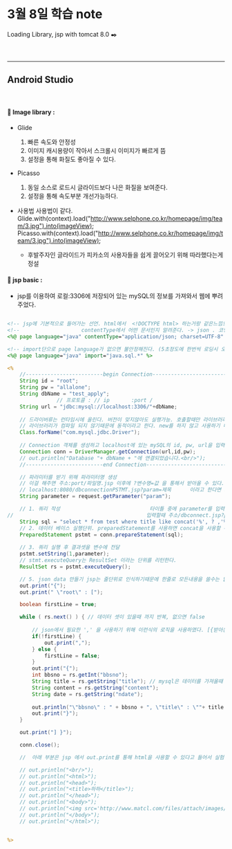 3월 8일 학습 note
===================


Loading Library, jsp with tomcat 8.0 :black_nib:  <br/><br/><br/>


----------


Android Studio
-------------
<br/>

#### :bookmark_tabs:  Image library :

* Glide
	1. 빠른 속도와 안정성
	2. 이미지 캐시용량이 작아서 스크롤시 이미지가 빠르게 뜸
	3. 설정을 통해 화질도 좋아질 수 있다.

* Picasso
	1. 동일 소스로 로드시 글라이드보다 나은 화질을 보여준다.
	2. 설정을 통해 속도부분 개선가능하다.

* 사용법 
	사용법이 같다. 
	Glide.with(context).load("http://www.selphone.co.kr/homepage/img/team/3.jpg").into(imageView); 
	Picasso.with(context).load("http://www.selphone.co.kr/homepage/img/team/3.jpg").into(imageView); 

	- 후발주자인 글라이드가 피카소의 사용자들을 쉽게 끌어오기 위해 따라했다는게 정설 


#### :bookmark_tabs:  jsp basic :

* jsp를 이용하여 로컬:3306에 저장되어 있는 mySQL의 정보를 가져와서 웹에 뿌려주었다.

```jsp

<!-- jsp에 기본적으로 들어가는 선언. html에서  <!DOCTYPE html> 하는거랑 같은느낌으로 보면 된다.   -->
<!-- 					contentType에서 어떤 문서인지 알려준다. -> json . 코딩은 UTF-8 -->
<%@ page language="java" contentType="application/json; charset=UTF-8" pageEncoding="UTF-8"%>

<!-- import단으로 page language가 없으면 불안정해진다. (5초정도에 한번씩 로딩시 오류) -->
<%@ page language="java" import="java.sql.*" %>

<%
	//-------------------------begin Connection----------------------------------
	String id = "root";
	String pw = "allalone";
	String dbName = "test_apply";
				// 프로토콜 : // ip       :port / 
	String url = "jdbc:mysql://localhost:3306/"+dbName;
	
	// 드라이버류는 런타임시에 올린다. 버전이 맞지않아도 실행가능. 호출할때만 라이브러리가 실행된다. ; 
	// 라이브러리가 컴파일 되지 않기때문에 동적이라고 한다. new를 하지 않고 사용하기 때문이기도 하다
	Class.forName("com.mysql.jdbc.Driver");
	
	// Connection 객체를 생성하고 localhost에 있는 mySQL의 id, pw, url을 입력하여 정보를 받아온다 
	Connection conn = DriverManager.getConnection(url,id,pw);
	// out.println("Database "+ dbName + "에 연결되었습니다.<br/>");
	//-------------------------end Connection----------------------------------

	// 파라미터를 받기 위해 파라미터명 생성 
	// 이걸 해주면 주소:port/파일명.jsp 이후에 ?변수명=값 을 통해서 받아올 수 있다. 여기서는 변수명을 param으로 설정.
	// localhost:8080/dbconnectionPSTMT.jsp?param=제목      이라고 한다면 제목이라는 값에 해당하는 자료를 가져올수 있다.
	String parameter = request.getParameter("param");

	// 1. 쿼리 작성    							타이틀 중에 parameter를 입력받아 자료를 불러온다. 
//											 입력할때 주소/dbconnect.jsp?param=입력값  으로 입력한다.
	String sql = "select * from test where title like concat('%', ? ,'%') ;";
	// 2. 데이터 베이스 실행단위. preparedStatement를 사용하면 concat을 사용할 수 있는데 이는 data injection을 방지해준다. 
	PreparedStatement pstmt = conn.prepareStatement(sql);
	
	// 3. 쿼리 실행 후 결과셋을 변수에 전달
	pstmt.setString(1,parameter);
	// stmt.executeQuery는 ResultSet 이라는 단위를 리턴한다.
	ResultSet rs = pstmt.executeQuery();

	// 5. json data 만들기 jsp는 줄단위로 인식하기때문에 한줄로 모든내용을 쓸수는 없다.
	out.print("{");
	out.print(" \"root\" : [");

	boolean firstLine = true;

	while ( rs.next() ) { // 데이터 셋이 있을때 까지 반복, 없으면 false
		
		// json에서 필요한 ',' 을 사용하기 위해 이런식의 로직을 사용하였다. [{받아온자료1}, {받아온자료2}]  같은 형태로 ','를 찍어준다 
		if(!firstLine) {
			out.print(",");
		} else {
			firstLine = false;
		}
		out.print("{");
		int bbsno = rs.getInt("bbsno");
		String title = rs.getString("title"); // mysql은 데이터를 가져올때 컬럼명을 지정해서 가져올 수 있다.
		String content = rs.getString("content");
		String date = rs.getString("ndate");
		
		out.println("\"bbsno\" : " + bbsno + ", \"title\" : \""+ title + "\" , \"content\" : \"" + content + "\" , \"date\" : \"" + date + "\"");
		out.print("}");
	}

	out.print("] }");

	conn.close();

	// 	아래 부분은 jsp 에서 out.print를 통해 html을 사용할 수 있다고 들어서 실험해봤다. 매우번거롭지만 정상적으로 실행.

	// out.println("<br/>");
	// out.println("<html>");
	// out.println("<head>");
	// out.println("<title>하하</title>");
	// out.println("</head>");
	// out.println("<body>");
	// out.println("<img src='http://www.matcl.com/files/attach/images/1737410/543/753/001/b1ca654fa9d5018d551c3a69ca922d8c.jpg' name='암' width='400' height='400'/>");
	// out.println("</body>");
	// out.println("</html>");


%>

```



